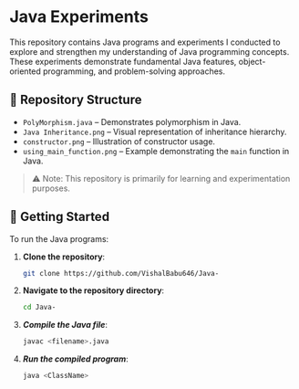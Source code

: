 # Java Experiments

This repository contains Java programs and experiments I conducted to explore and strengthen my understanding of Java programming concepts. These experiments demonstrate fundamental Java features, object-oriented programming, and problem-solving approaches.

## 📂 Repository Structure

- `PolyMorphism.java` – Demonstrates polymorphism in Java.
- `Java Inheritance.png` – Visual representation of inheritance hierarchy.
- `constructor.png` – Illustration of constructor usage.
- `using_main_function.png` – Example demonstrating the `main` function in Java.

> ⚠️ Note: This repository is primarily for learning and experimentation purposes.

## 🚀 Getting Started

To run the Java programs:

1. **Clone the repository**:
   ```bash
   git clone https://github.com/VishalBabu646/Java-
2. **Navigate to the repository directory**:
   ```bash
   cd Java-
3. ***Compile the Java file***:
   ```bash
   javac <filename>.java
4. ***Run the compiled program***:
   ```bash
   java <ClassName>
   
